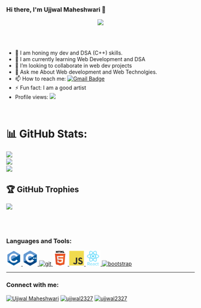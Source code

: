 <!--
<h1 align="center">Hi 👋, I'm Ujjwal Maheshwari</h1>
<h3 align="center">Curious and versatile professional with a passion for programming and web development.</h3>

<img align="left" width="100%" src="https://media0.giphy.com/media/v1.Y2lkPTc5MGI3NjExZWMwNzNiMTQxZmQzNzlkYzc2MWY1NGE5NmJlNGY4OGQzZGUyOWFhMyZjdD1n/qgQUggAC3Pfv687qPC/giphy.gif" >


<p align="left"> <img src="https://komarev.com/ghpvc/?username=ujjwal2327&label=Profile%20views&color=0e75b6&style=flat" alt="ujjwal2327" /> </p>

<p align="left"> <a href="https://github.com/ryo-ma/github-profile-trophy"><img src="https://github-profile-trophy.vercel.app/?username=ujjwal2327" alt="ujjwal2327" /></a> </p>

- 🌱 I’m currently learning **Web Development and DSA from Love Bhaiya's DOT and DSA SUPREME Batch**

- 📫 How to reach me **ujjwal2327@gmail.com**

- ⚡ Fun fact **I think I am a good artist**

<h3 align="left">Connect with me:</h3>
<p align="left">
<a href="https://linkedin.com/in/ujjwal-maheshwari-164886202" target="blank"><img align="center" src="https://raw.githubusercontent.com/rahuldkjain/github-profile-readme-generator/master/src/images/icons/Social/linked-in-alt.svg" alt="ujjwal-maheshwari-164886202" height="30" width="40" /></a>
<a href="https://www.leetcode.com/ujjwal2327" target="blank"><img align="center" src="https://raw.githubusercontent.com/rahuldkjain/github-profile-readme-generator/master/src/images/icons/Social/leet-code.svg" alt="ujjwal2327" height="30" width="40" /></a>
</p>

<h3 align="left">Languages and Tools:</h3>
<p align="left"> <a href="https://getbootstrap.com" target="_blank" rel="noreferrer"> <img src="https://raw.githubusercontent.com/devicons/devicon/master/icons/bootstrap/bootstrap-plain-wordmark.svg" alt="bootstrap" width="40" height="40"/> </a> <a href="https://www.cprogramming.com/" target="_blank" rel="noreferrer"> <img src="https://raw.githubusercontent.com/devicons/devicon/master/icons/c/c-original.svg" alt="c" width="40" height="40"/> </a> <a href="https://www.w3schools.com/cpp/" target="_blank" rel="noreferrer"> <img src="https://raw.githubusercontent.com/devicons/devicon/master/icons/cplusplus/cplusplus-original.svg" alt="cplusplus" width="40" height="40"/> </a> <a href="https://www.w3schools.com/css/" target="_blank" rel="noreferrer"> <img src="https://raw.githubusercontent.com/devicons/devicon/master/icons/css3/css3-original-wordmark.svg" alt="css3" width="40" height="40"/> </a> <a href="https://git-scm.com/" target="_blank" rel="noreferrer"> <img src="https://www.vectorlogo.zone/logos/git-scm/git-scm-icon.svg" alt="git" width="40" height="40"/> </a> <a href="https://www.w3.org/html/" target="_blank" rel="noreferrer"> <img src="https://raw.githubusercontent.com/devicons/devicon/master/icons/html5/html5-original-wordmark.svg" alt="html5" width="40" height="40"/> </a> <a href="https://developer.mozilla.org/en-US/docs/Web/JavaScript" target="_blank" rel="noreferrer"> <img src="https://raw.githubusercontent.com/devicons/devicon/master/icons/javascript/javascript-original.svg" alt="javascript" width="40" height="40"/> </a> <a href="https://tailwindcss.com/" target="_blank" rel="noreferrer"> <img src="https://www.vectorlogo.zone/logos/tailwindcss/tailwindcss-icon.svg" alt="tailwind" width="40" height="40"/> </a> </p>

<p><img align="left" src="https://github-readme-stats.vercel.app/api/top-langs?username=ujjwal2327&show_icons=true&locale=en&layout=compact" alt="ujjwal2327" /></p>

<p>&nbsp;<img align="center" src="https://github-readme-stats.vercel.app/api?username=ujjwal2327&show_icons=true&locale=en" alt="ujjwal2327" /></p>

<p><img align="center" src="https://github-readme-streak-stats.herokuapp.com/?user=ujjwal2327&" alt="ujjwal2327" /></p>
-->









### Hi there, I'm Ujjwal Maheshwari 👋 
<p align="center"><img src="https://user-images.githubusercontent.com/77008381/145186736-1d1a4508-60a3-4169-acb7-ede41a7c85d6.png"></p>



<br>
<br>


- 🔭 I am honing my dev and DSA (C++) skills.
- 🌱 I am currently learning Web Development and DSA
- 👯 I’m looking to collaborate in web dev projects
- 💬 Ask me About Web development and Web Technolgies.
- 📫 How to reach me: [![Gmail Badge](https://img.shields.io/badge/-Gmail-c14438?style=flat-square&logo=Gmail&logoColor=white&link=mailto:arjyo77@gmail.com)](mailto:ujjwal2327@gmail.com) 
- ⚡ Fun fact: I am a good artist
- Profile views: ![](https://komarev.com/ghpvc/?username=ujjwal2327)

<br>
<!-- <h2>📊 Github Stats</h2> -->


# 📊 GitHub Stats:
![](https://github-readme-stats.vercel.app/api?username=ujjwal2327&theme=dark&hide_border=false&include_all_commits=true&count_private=false)<br/>
![](https://github-readme-streak-stats.herokuapp.com/?user=ujjwal2327&theme=dark&hide_border=false)<br/>
![](https://github-readme-stats.vercel.app/api/top-langs/?username=ujjwal2327&theme=dark&hide_border=false&include_all_commits=true&count_private=false&layout=compact)

## 🏆 GitHub Trophies
![](https://github-profile-trophy.vercel.app/?username=ujjwal2327&theme=radical&no-frame=true&no-bg=true&margin-w=4)



<br>

<br />

### Languages and Tools:

<p align="left"> 
  <a href="https://www.cprogramming.com/" target="_blank"> <img src="https://raw.githubusercontent.com/devicons/devicon/master/icons/c/c-original.svg" alt="c" width="40" height="40"/> </a> 
  <a href="https://www.w3schools.com/cpp/" target="_blank"> <img src="https://raw.githubusercontent.com/devicons/devicon/master/icons/cplusplus/cplusplus-original.svg" alt="cplusplus" width="40" height="40"/> </a> 
<!--   <a href="https://expressjs.com" target="_blank"> <img src="https://raw.githubusercontent.com/devicons/devicon/master/icons/express/express-original-wordmark.svg" alt="express" width="40" height="40"/> </a>  -->
  <a href="https://git-scm.com/" target="_blank"> <img src="https://www.vectorlogo.zone/logos/git-scm/git-scm-icon.svg" alt="git" width="40" height="40"/> </a> 
  <a href="https://www.w3.org/html/" target="_blank"> <img src="https://raw.githubusercontent.com/devicons/devicon/master/icons/html5/html5-original-wordmark.svg" alt="html5" width="40" height="40"/> </a> 
  <a href="https://developer.mozilla.org/en-US/docs/Web/JavaScript" target="_blank"> <img src="https://raw.githubusercontent.com/devicons/devicon/master/icons/javascript/javascript-original.svg" alt="javascript" width="40" height="40"/> </a>
<!--   <a href="https://www.mongodb.com/" target="_blank"> <img src="https://raw.githubusercontent.com/devicons/devicon/master/icons/mongodb/mongodb-original-wordmark.svg" alt="mongodb" width="40" height="40"/> </a>  -->
<!--   <a href="https://nodejs.org" target="_blank"> <img src="https://raw.githubusercontent.com/devicons/devicon/master/icons/nodejs/nodejs-original-wordmark.svg" alt="nodejs" width="40" height="40"/> </a>  -->
<!--   <a href="https://www.python.org" target="_blank"> <img src="https://raw.githubusercontent.com/devicons/devicon/master/icons/python/python-original.svg" alt="python" width="40" height="40"/> </a>  -->
  <a href="https://reactjs.org/" target="_blank"> <img src="https://raw.githubusercontent.com/devicons/devicon/master/icons/react/react-original-wordmark.svg" alt="react" width="40" height="40"/> </a> 
  <a href="https://getbootstrap.com" target="_blank"> <img src="https://img.icons8.com/color/bootstrap.png" alt="bootstrap" width="40" height="40"/> </a>
<!--   <a href="https://jquery.com" target="_blank"> <img src="https://img.icons8.com/ios/jquery.png" alt="jquery" width="40" height="40"/> </a>  -->
</p>



---


  

<h3 align="left">Connect with me:</h3>
<!--  <a href="https://www.instagram.com/arjyo74/?hl=en" target="blank"><img align="center" src="https://raw.githubusercontent.com/rahuldkjain/github-profile-readme-generator/master/src/images/icons/Social/instagram.svg" alt="arjyo851" height="30" width="40" /></a>  -->
<!--  <a href="https://www.hackerrank.com/arjyo77" target="blank"><img align="center" src="https://raw.githubusercontent.com/rahuldkjain/github-profile-readme-generator/master/src/images/icons/Social/hackerrank.svg" alt="arjyo851" height="30" width="40" /></a>  -->
<p align="left">

<a href="https://www.linkedin.com/in/ujjwal-maheshwari-164886202/" target="blank"><img align="center" src="https://raw.githubusercontent.com/rahuldkjain/github-profile-readme-generator/master/src/images/icons/Social/linked-in-alt.svg" alt="Ujjwal Maheshwari" height="30" width="40" /></a>
<a href="https://leetcode.com/ujjwal2327/" target="blank"><img align="center" src="https://raw.githubusercontent.com/rahuldkjain/github-profile-readme-generator/master/src/images/icons/Social/leet-code.svg" alt="ujjwal2327" height="30" width="40" /></a>
<a href="https://auth.geeksforgeeks.org/user/ujjwal2327" target="blank"><img align="center" src="https://raw.githubusercontent.com/rahuldkjain/github-profile-readme-generator/master/src/images/icons/Social/geeks-for-geeks.svg" alt="ujjwal2327" height="30" width="40" /></a>
</p>

